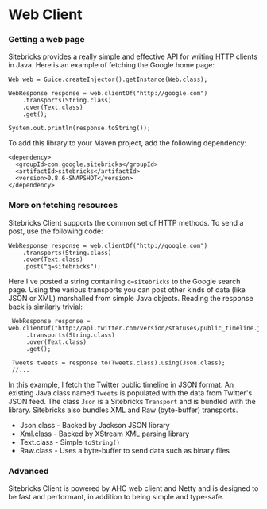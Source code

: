 <meta noindex>

# Web Client

### Getting a web page

Sitebricks provides a really simple and effective API for writing HTTP clients in Java. Here is an
 example of fetching the Google home page:

    Web web = Guice.createInjector().getInstance(Web.class);

    WebResponse response = web.clientOf("http://google.com")
        .transports(String.class)
        .over(Text.class)
        .get();

    System.out.println(response.toString());

To add this library to your Maven project, add the following dependency:

    <dependency>
      <groupId>com.google.sitebricks</groupId>
      <artifactId>sitebricks</artifactId>
      <version>0.8.6-SNAPSHOT</version>
    </dependency>

### More on fetching resources

Sitebricks Client supports the common set of HTTP methods. To send a post, use the following code:

    WebResponse response = web.clientOf("http://google.com")
        .transports(String.class)
        .over(Text.class)
        .post("q=sitebricks");

Here I've posted a string containing `q=sitebricks` to the Google search page. Using the various
 transports you can post other kinds of data (like JSON or XML) marshalled from simple Java objects.
 Reading the response back is similarly trivial:

     WebResponse response = web.clientOf("http://api.twitter.com/version/statuses/public_timeline.json")
         .transports(String.class)
         .over(Text.class)
         .get();

     Tweets tweets = response.to(Tweets.class).using(Json.class);
     //...

In this example, I fetch the Twitter public timeline in JSON format. An existing Java class named
`Tweets` is populated with the data from Twitter's JSON feed. The class `Json` is a Sitebricks
 `Transport` and is bundled with the library. Sitebricks also bundles XML and Raw (byte-buffer)
transports.

  * Json.class - Backed by Jackson JSON library
  * Xml.class - Backed by XStream XML parsing library
  * Text.class - Simple `toString()`
  * Raw.class - Uses a byte-buffer to send data such as binary files

### Advanced

Sitebricks Client is powered by AHC web client and Netty and is designed to be fast and performant,
in addition to being simple and type-safe.
